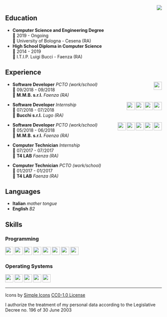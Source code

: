 <img align="right" src="https://zxing.org/w/chart?cht=qr&chs=230x230&chld=L&choe=UTF-8&chl=MECARD%3AN%3AManuel+Quarneti%3BURL%3Ahttps%5C%3A%2F%2Fquarno.xyz%3BEMAIL%3Amanuelquarneti%40gmail.com%3B%3B" />

## Education

- **Computer Science and Engineering Degree**\
📆 2019 - Ongoing\
📍 University of Bologna - Cesena (RA)
- **High School Diploma in Computer Science**\
📆 2014 - 2019\
📍 I.T.I.P. Luigi Bucci - Faenza (RA)

## Experience

<img align="right" width="26px" src="https://cdn.jsdelivr.net/npm/simple-icons@v3/icons/csharp.svg" />

- **Software Developer** _PCTO (work/school)_\
📆 09/2018 - 09/2018\
📍 **M.M.B. s.r.l.** _Faenza (RA)_

<img align="right" width="26px" src="https://cdn.jsdelivr.net/npm/simple-icons@v3/icons/python.svg" /> <img align="right" width="26px" src="https://cdn.jsdelivr.net/npm/simple-icons@v3/icons/javascript.svg" /> <img align="right" width="26px" src="https://cdn.jsdelivr.net/npm/simple-icons@v3/icons/css3.svg" /> <img align="right" width="26px" src="https://cdn.jsdelivr.net/npm/simple-icons@v3/icons/html5.svg" />

- **Software Developer** _Internship_\
📆 07/2018 - 07/2018\
📍 **Bucchi s.r.l.** _Lugo (RA)_

<img align="right" width="26px" src="https://cdn.jsdelivr.net/npm/simple-icons@v3/icons/wordpress.svg" /> <img align="right" width="26px" src="https://cdn.jsdelivr.net/npm/simple-icons@v3/icons/csharp.svg" /> <img align="right" width="26px" src="https://cdn.jsdelivr.net/npm/simple-icons@v3/icons/javascript.svg" /> <img align="right" width="26px" src="https://cdn.jsdelivr.net/npm/simple-icons@v3/icons/css3.svg" /> <img align="right" width="26px" src="https://cdn.jsdelivr.net/npm/simple-icons@v3/icons/html5.svg" />

- **Software Developer** _PCTO (work/school)_\
📆 05/2018 - 06/2018\
📍 **M.M.B. s.r.l.** _Faenza (RA)_

- **Computer Technician** _Internship_\
📆 07/2017 - 07/2017\
📍 **T4 LAB** _Faenza (RA)_
- **Computer Technician** _PCTO (work/school)_\
📆 01/2017 - 01/2017\
📍 **T4 LAB** _Faenza (RA)_

## Languages

- **Italian** _mother tongue_
- **English** _B2_

## Skills

### Programming

<img width="26px" src="https://cdn.jsdelivr.net/npm/simple-icons@v3/icons/python.svg" /> <img width="26px" src="https://cdn.jsdelivr.net/npm/simple-icons@v3/icons/c.svg" /> <img width="26px" src="https://cdn.jsdelivr.net/npm/simple-icons@v3/icons/cplusplus.svg" /> <img width="26px" src="https://cdn.jsdelivr.net/npm/simple-icons@v3/icons/csharp.svg" /> <img width="26px" src="https://cdn.jsdelivr.net/npm/simple-icons@v3/icons/go.svg" /> <img width="26px" src="https://cdn.jsdelivr.net/npm/simple-icons@v3/icons/php.svg" /> <img width="26px" src="https://cdn.jsdelivr.net/npm/simple-icons@v3/icons/gnubash.svg" /> <img width="26px" src="https://cdn.jsdelivr.net/npm/simple-icons@v3/icons/mysql.svg" />

### Operating Systems

<img width="26px" src="https://cdn.jsdelivr.net/npm/simple-icons@v3/icons/windows.svg" /> <img width="26px" src="https://cdn.jsdelivr.net/npm/simple-icons@v3/icons/ubuntu.svg" /> <img width="26px" src="https://cdn.jsdelivr.net/npm/simple-icons@v3/icons/debian.svg" /> <img width="26px" src="https://cdn.jsdelivr.net/npm/simple-icons@v3/icons/fedora.svg" /> <img width="26px" src="https://cdn.jsdelivr.net/npm/simple-icons@v3/icons/archlinux.svg" />

---

Icons by [Simple Icons](https://simpleicons.org/) [CC0-1.0 License](https://raw.githubusercontent.com/simple-icons/simple-icons/develop/LICENSE.md)

I authorize the treatment of my personal data according to the Legislative Decree no. 196 of 30 June 2003
